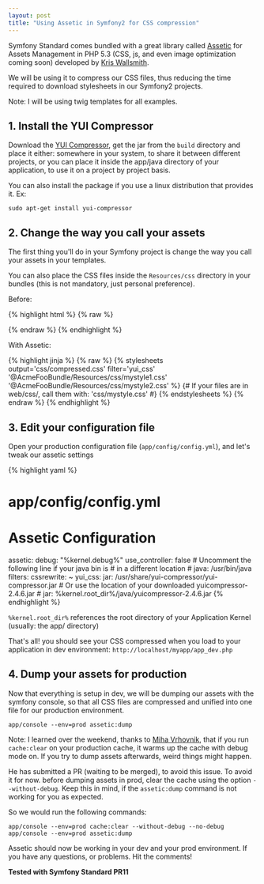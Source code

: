 ```yaml
---
layout: post
title: "Using Assetic in Symfony2 for CSS compression"
---
```


Symfony Standard comes bundled with a great library called
[Assetic](https://github.com/kriswallsmith/assetic)
for Assets Management in PHP 5.3 (CSS, js, and even image optimization
coming soon) developed by [Kris Wallsmith](http://twitter.com/kriswallsmith).

We will be using it to compress our CSS files, thus reducing the time required
to download stylesheets in our Symfony2 projects.
<!--more-->
Note: I will be using twig templates for all examples.

## 1. Install the YUI Compressor

Download the [YUI Compressor](http://yuilibrary.com/downloads/#yuicompressor),
get the jar from the `build` directory and place it either: somewhere in your
system, to share it between different projects, or you can place it inside
the app/java directory of your application, to use it on a project by project
basis.

You can also install the package if you use a linux distribution that provides
it. Ex:

    sudo apt-get install yui-compressor

## 2. Change the way you call your assets

The first thing you'll do in your Symfony project is change the way you call
your assets in your templates.

You can also place the CSS files inside the `Resources/css` directory in your
bundles (this is not mandatory, just personal preference).

Before:

{% highlight html %}
{% raw %}
<link rel="stylesheet" href="{{ asset('css/mystyle1.css') }}" type="text/css" media="screen" />
<link rel="stylesheet" href="{{ asset('css/mystyle2.css') }}" type="text/css" media="screen" />
{% endraw %}
{% endhighlight %}

With Assetic:

{% highlight jinja %}
{% raw %}
{% stylesheets output='css/compressed.css' filter='yui_css'
                '@AcmeFooBundle/Resources/css/mystyle1.css' 
                '@AcmeFooBundle/Resources/css/mystyle2.css' %}
                {# If your files are in web/css/, call them with: 'css/mystyle.css' #}
    <link rel="stylesheet" href="{{ asset_url }}" type="text/css" media="screen" />
{% endstylesheets %}
{% endraw %}
{% endhighlight %}

## 3. Edit your configuration file

Open your production configuration file (`app/config/config.yml`), and let's
tweak our assetic settings

{% highlight yaml %}
# app/config/config.yml

# Assetic Configuration
assetic:
    debug:          "%kernel.debug%"
    use_controller: false
    # Uncomment the following line if your java bin is
    # in a different location
    # java: /usr/bin/java
    filters:
        cssrewrite: ~
        yui_css:
            jar: /usr/share/yui-compressor/yui-compressor.jar
            # Or use the location of your downloaded yuicompressor-2.4.6.jar
            # jar: %kernel.root_dir%/java/yuicompressor-2.4.6.jar
{% endhighlight %}

`%kernel.root_dir%` references the root directory of your Application Kernel
(usually: the app/ directory)

That's all! you should see your CSS compressed when you load to your
application in dev environment: `http://localhost/myapp/app_dev.php`

## 4. Dump your assets for production

Now that everything is setup in dev, we will be dumping our assets with the
symfony console, so that all CSS files are compressed and unified into one
file for our production environment.

    app/console --env=prod assetic:dump

Note: I learned over the weekend, thanks to
[Miha Vrhovnik](https://github.com/mvrhov),
that if you run `cache:clear` on your production cache, it warms up the cache
with debug mode on. If you try to dump assets afterwards, weird things
might happen.

He has submitted a PR (waiting to be merged), to avoid this issue.
To avoid it for now. before dumping assets in prod, clear the cache using the
option `--without-debug`. Keep this in mind, if the `assetic:dump` command is not
working for you as expected.

So we would run the following commands:

    app/console --env=prod cache:clear --without-debug --no-debug
    app/console --env=prod assetic:dump

Assetic should now be working in your dev and your prod environment.
If you have any questions, or problems. Hit the comments!

**Tested with Symfony Standard PR11**
